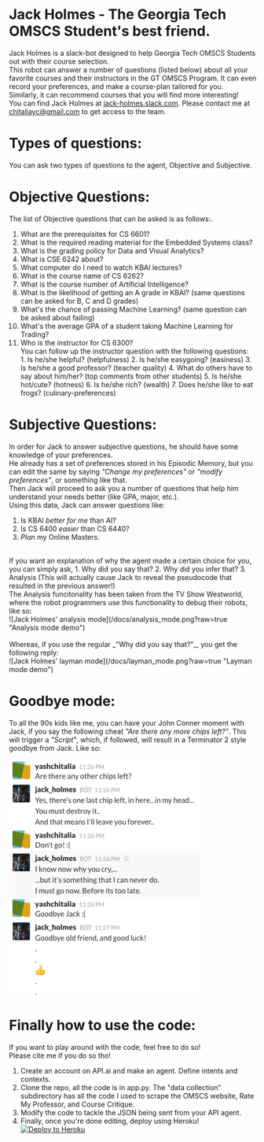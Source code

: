# Jack Holmes - The Georgia Tech OMSCS Student's best friend.

Jack Holmes is a slack-bot designed to help Georgia Tech OMSCS Students out with their course selection.<br />
This robot can answer a number of questions (listed below) about all your favorite courses and their instructors 
in the GT OMSCS Program. It can even record your preferences, and make a course-plan tailored for you.<br />
Similarly, it can recommend courses that you will find more interesting!<br />
You can find Jack Holmes at 
[jack-holmes.slack.com](http://jack-holmes.slack.com). Please contact me at chitaliayc@gmail.com to get access to the team.
# Types of questions:
You can ask two types of questions to the agent, Objective and Subjective.<br />

# Objective Questions:
The list of Objective questions that can be asked is as follows:.<br />
  1. What are the prerequisites for CS 6601?
  2. What is the required reading material for the Embedded Systems class?
  3. What is the grading policy for Data and Visual Analytics?
  4. What is CSE 6242 about?
  5. What computer do I need to watch KBAI lectures?
  6. What is the course name of CS 6262?
  7. What is the course number of Artificial Intelligence?
  8. What is the likelihood of getting an A grade in KBAI? (same questions can be asked for B, C and D grades)
  9. What's the chance of passing Machine Learning? (same question can be asked about failing)
  10. What's the average GPA of a student taking Machine Learning for Trading?
  11. Who is the instructor for CS 6300?<br />
  You can follow up the instructor question with the following questions:  
    1. Is he/she helpful? (helpfulness)
    2. Is he/she easygoing? (easiness)
    3. Is he/she a good professor? (teacher quality)
    4. What do others have to say about him/her? (top comments from other students) 
    5. Is he/she hot/cute? (hotness)
    6. Is he/she rich? (wealth)
    7. Does he/she like to eat frogs? (culinary-preferences)

# Subjective Questions:
In order for Jack to answer subjective questions, he should have some knowledge of your preferences.<br />
He already has a set of preferences stored in his Episodic Memory, but you can edit the same by saying _"Change my preferences"_ or _"modify preferences"_, or something like that.<br />
Then Jack will proceed to ask you a number of questions that help him understand your needs better (like GPA, major, etc.).<br />
Using this data, Jack can answer questions like:<br />
  1. Is KBAI *better for me* than AI?
  2. Is CS 6400 *easier* than CS 6440?
  3. *Plan* my Online Masters.
<br />
If you want an explanation of why the agent made a certain choice for you, you can simply ask,
  1. Why did you say that?
  2. Why did you infer that?
  3. Analysis (This will actually cause Jack to reveal the pseudocode that resulted in the previous answer!)
<br />
The Analysis funcitonality has been taken from the TV Show Westworld, where the robot programmers use this functionality to debug their robots, like so:<br />
![Jack Holmes' analysis mode](/docs/analysis_mode.png?raw=true "Analysis mode demo")
<br />
<br />
Whereas, if you use the regular _"Why did you say that?"_, you get the following reply:<br />
![Jack Holmes' layman mode](/docs/layman_mode.png?raw=true "Layman mode demo")

# Goodbye mode:
To all the 90s kids like me, you can have your John Conner moment with Jack, if you say the following cheat _"Are there any more chips left?"_. This will trigger a _"Script"_, which, if followed, will result in a Terminator 2 style goodbye from Jack. Like so:<br />

![Adriaaan!](/docs/goodbye.png?raw=true "Adriaan! Adriaaaaan!")

# Finally how to use the code:
If you want to play around with the code, feel free to do so!<br />
Please cite me if you do so tho!<br />
  1. Create an account on API.ai and make an agent. Define intents and contexts.
  2. Clone the repo, all the code is in app.py. The "data collection" subdirectory has 
all the code I used to scrape the OMSCS website, Rate My Professor, and Course Critique.<br />
  3. Modify the code to tackle the JSON being sent from your API agent. 
  4. Finally, once you're done editing, deploy using Heroku!<br />
[![Deploy to Heroku](https://www.herokucdn.com/deploy/button.svg)](https://heroku.com/deploy)


